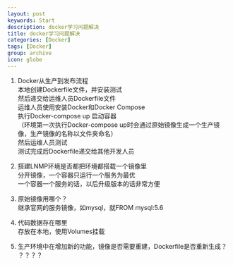 ```yaml
---
layout: post
keywords: Start
description: docker学习问题解决
title: docker学习问题解决
categories: [Docker]
tags: [Docker]
group: archive
icon: globe
---
```


1. Docker从生产到发布流程<br>
本地创建Dockerfile文件，并安装测试<br>
然后递交给运维人员Dockerfile文件<br>
运维人员使用安装Docker和Docker Compose<br>
执行Docker-compose up 启动容器<br>
（环境第一次执行Docker-compose up时会通过原始镜像生成一个生产镜像，生产镜像的名称以文件夹命名）<br>
然后运维人员测试<br>
测试完成后Dockerfile递交给其他开发人员<br>


2. 搭建LNMP环境是否都把环境都搭载一个镜像里<br>
分开镜像，一个容器只运行一个服务为最优<br>
一个容器一个服务的话，以后升级版本的话非常方便<br>


3. 原始镜像用哪个？<br>
继承官网的服务镜像，如mysql，就FROM mysql:5.6<br>


4. 代码数据存在哪里<br>
存放在本地，使用Volumes挂载<br>


5. 生产环境中在增加新的功能，镜像是否需要重建，Dockerfile是否重新生成？<br>
？？？？